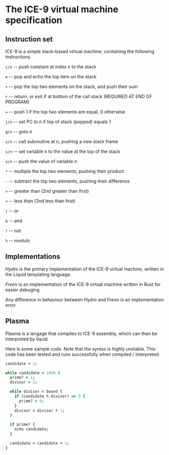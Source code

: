 # The ICE-9 virtual machine specification


## Instruction set

ICE-9 is a simple stack-based virtual machine, containing the following instructions.

`c/n` -- push constant at index n to the stack

`e` -- pop and echo the top item on the stack

`+` -- pop the top two elements on the stack, and push their sum

`r` -- return, or exit if at bottom of the call stack (REQUIRED AT END OF PROGRAM)

`=` -- push 1 if the top two elements are equal, 0 otherwise

`j/n` -- set PC to n if top of stack (popped) equals 1

`g/n` -- goto n

`x/n` -- call subroutine at n, pushing a new stack frame

`s/n` -- set variable n to the value at the top of the stack

`v/n` -- push the value of variable n

`*` -- multiple the top two elements, pushing their product

`-` -- subtract the top two elements, pushing their difference

`>` -- greater than (2nd greater than first)

`<` -- less than (2nd less than first)

`|` -- or

`&` -- and

`!` -- not

`%` -- modulo

## Implementations

*Hydro* is the primary implementation of the ICE-9 virtual machine, written
in the Liquid templating language.

*Freon* is an implementation of the ICE-9 virtual machine written in Rust for easier
debuging.

Any difference in behaviour between Hydro and Freon is an implementation error.


## Plasma

Plasma is a langage that compiles to ICE-9 assembly, which can then be
interpreted by liquid.

Here is some sample code. Note that the syntax is highly unstable.
This code has been tested and runs successfully when compiled / interpreted.

```ruby
candidate = 2;

while candidate < 1000 {
  prime? = 1;
  divisor = 2;

  while divisor < bound {
    if (candidate % divisor) == 0 {
      prime? = 0;
    }
    divisor = divisor + 1;
  }

  if prime? {
    echo candidate;
  }

  candidate = candidate + 1;
}
```

